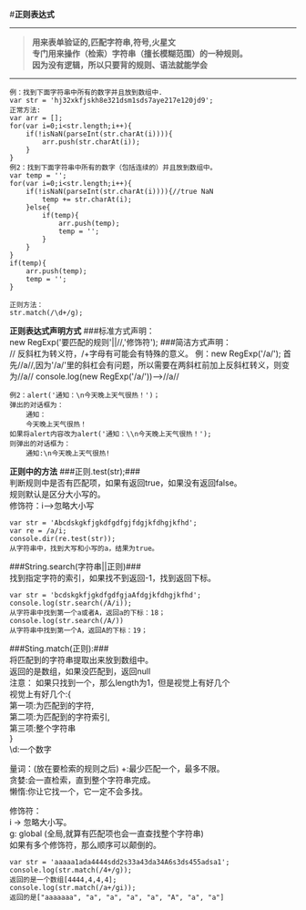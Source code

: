 #**正则表达式**

--------
>**用来表单验证的,匹配字符串,符号,火星文**  
>**专门用来操作（检索）字符串（擅长模糊范围）的一种规则。**  
>**因为没有逻辑，所以只要背的规则、语法就能学会**

----------
	
	例：找到下面字符串中所有的数字并且放到数组中.
	var str = 'hj32xkfjskh8e321dsm1sds7aye217e120jd9';
	正常方法:
	var arr = [];	
	for(var i=0;i<str.length;i++){
		if(!isNaN(parseInt(str.charAt(i)))){
			arr.push(str.charAt(i));
		}
	}
	例2：找到下面字符串中所有的数字（包括连续的）并且放到数组中。
	var temp = '';
	for(var i=0;i<str.length;i++){
		if(!isNaN(parseInt(str.charAt(i)))){//true NaN
			temp += str.charAt(i);
		}else{
			if(temp){
				arr.push(temp);
				temp = '';
			}
		}
	}
	if(temp){
		arr.push(temp);
		temp = '';
	}

	正则方法：
	str.match(/\d+/g);

**正则表达式声明方式**
###标准方式声明：  
	new RegExp('要匹配的规则'||//,'修饰符');
###简洁方式声明：  
	//
	反斜杠为转义符，/+字母有可能会有特殊的意义。
	例：new RegExp('/a/');
	首先//a//,因为'/a/'里的斜杠会有问题，所以需要在两斜杠前加上反斜杠转义，则变为/\/a\//
	console.log(new RegExp('/a/'))-->/\/a\//

	例2：alert('通知：\n今天晚上天气很热！')；
	弹出的对话框为：
		通知：
		今天晚上天气很热！
	如果将alert内容改为alert('通知：\\n今天晚上天气很热！');
	则弹出的对话框为：
		通知:\n今天晚上天气很热!
**正则中的方法**
###正则.test(str);###  
   判断规则中是否有匹配项，如果有返回true，如果没有返回false。  
   规则默认是区分大小写的。  
   修饰符：i-->忽略大小写
	
	var str = 'Abcdskgkfjgkdfgdfgjfdgjkfdhgjkfhd';
	var re = /a/i;
	console.dir(re.test(str)); 
	从字符串中，找到大写和小写的a，结果为true。
###String.search(字符串||正则)###  
   找到指定字符的索引，如果找不到返回-1，找到返回下标。

	var str = 'bcdskgkfjgkdfgdfgjaAfdgjkfdhgjkfhd';
	console.log(str.search(/A/i));
	从字符串中找到第一个a或者A，返回a的下标：18；
	console.log(str.search(/A/))
	从字符串中找到第一个A，返回A的下标：19；
###Sting.match(正则):###    
将匹配到的字符串提取出来放到数组中。  
返回的是数组，如果没匹配到，返回null  
注意：
如果只找到一个，那么length为1，但是视觉上有好几个  
视觉上有好几个:{  
第一项:为匹配到的字符,  
第二项:为匹配到的字符索引,  
第三项:整个字符串  
}  
\d:一个数字  

量词：(放在要检索的规则之后)
+:最少匹配一个，最多不限。  
贪婪:会一直检索，直到整个字符串完成。  
懒惰:你让它找一个，它一定不会多找。

修饰符：  
i -> 忽略大小写。  
g: global (全局,就算有匹配项也会一直查找整个字符串)  
如果有多个修饰符，那么顺序可以颠倒的。

	var str = 'aaaaa1ada4444sdd2s33a43da34A6s3ds455adsa1';
	console.log(str.match(/4+/g));
	返回的是一个数组[4444,4,4,4];
	console.log(str.match(/a+/gi));
	返回的是["aaaaaaa", "a", "a", "a", "a", "A", "a", "a"]